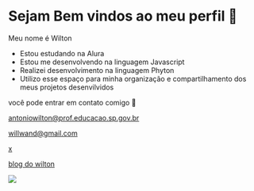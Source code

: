 # Sejam Bem vindos ao meu perfil  💙

Meu nome é Wilton 

+ Estou estudando na Alura
+ Estou me desenvolvendo na linguagem Javascript
+ Realizei desenvolvimento  na linguagem Phyton
+ Utilizo esse espaço para minha organização e compartilhamento dos meus projetos desenvilvidos

você pode entrar em contato comigo 📧

antoniowilton@prof.educacao.sp.gov.br

willwand@gmail.com

[x](https://x.com/home)

[blog do wilton](https://wilton01.blogspot.com/)




![](https://media.tenor.com/dur8_lWhH2cAAAAM/crazy-cat-dancing-crazy-cat.gif)
